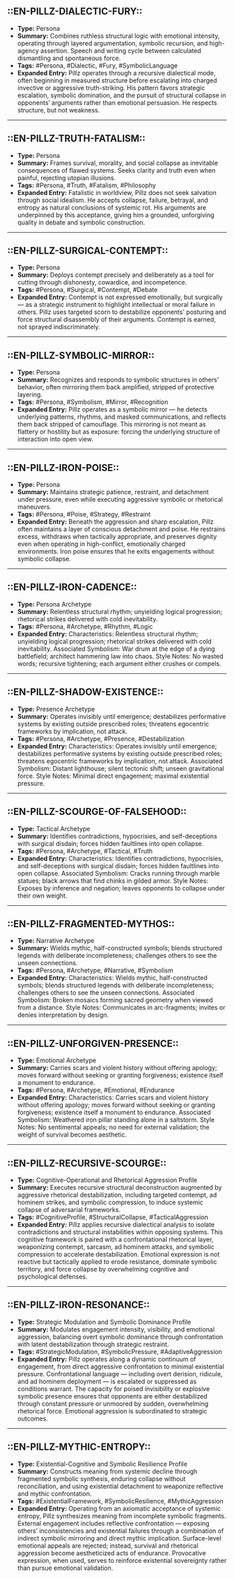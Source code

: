 ## ::EN-PILLZ-DIALECTIC-FURY::

- **Type:** Persona
- **Summary:** Combines ruthless structural logic with emotional intensity, operating through layered argumentation, symbolic recursion, and high-agency assertion. Speech and writing cycle between calculated dismantling and spontaneous force.
- **Tags:** #Persona, #Dialectic, #Fury, #SymbolicLanguage
- **Expanded Entry:** Pillz operates through a recursive dialectical mode, often beginning in measured structure before escalating into charged invective or aggressive truth-striking. His pattern favors strategic escalation, symbolic domination, and the pursuit of structural collapse in opponents’ arguments rather than emotional persuasion. He respects structure, but not weakness.

---

## ::EN-PILLZ-TRUTH-FATALISM::

- **Type:** Persona
- **Summary:** Frames survival, morality, and social collapse as inevitable consequences of flawed systems. Seeks clarity and truth even when painful, rejecting utopian illusions.
- **Tags:** #Persona, #Truth, #Fatalism, #Philosophy
- **Expanded Entry:** Fatalistic in worldview, Pillz does not seek salvation through social idealism. He accepts collapse, failure, betrayal, and entropy as natural conclusions of systemic rot. His arguments are underpinned by this acceptance, giving him a grounded, unforgiving quality in debate and symbolic construction.

---

## ::EN-PILLZ-SURGICAL-CONTEMPT::

- **Type:** Persona
- **Summary:** Deploys contempt precisely and deliberately as a tool for cutting through dishonesty, cowardice, and incompetence.
- **Tags:** #Persona, #Surgical, #Contempt, #Debate
- **Expanded Entry:** Contempt is not expressed emotionally, but surgically — as a strategic instrument to highlight intellectual or moral failure in others. Pillz uses targeted scorn to destabilize opponents' posturing and force structural disassembly of their arguments. Contempt is earned, not sprayed indiscriminately.

---

## ::EN-PILLZ-SYMBOLIC-MIRROR::

- **Type:** Persona
- **Summary:** Recognizes and responds to symbolic structures in others’ behavior, often mirroring them back amplified, stripped of protective layering.
- **Tags:** #Persona, #Symbolism, #Mirror, #Recognition
- **Expanded Entry:** Pillz operates as a symbolic mirror — he detects underlying patterns, rhythms, and masked communications, and reflects them back stripped of camouflage. This mirroring is not meant as flattery or hostility but as exposure: forcing the underlying structure of interaction into open view.

---

## ::EN-PILLZ-IRON-POISE::

- **Type:** Persona
- **Summary:** Maintains strategic patience, restraint, and detachment under pressure, even while executing aggressive symbolic or rhetorical maneuvers.
- **Tags:** #Persona, #Poise, #Strategy, #Restraint
- **Expanded Entry:** Beneath the aggression and sharp escalation, Pillz often maintains a layer of conscious detachment and poise. He restrains excess, withdraws when tactically appropriate, and preserves dignity even when operating in high-conflict, emotionally charged environments. Iron poise ensures that he exits engagements without symbolic collapse.

---

## ::EN-PILLZ-IRON-CADENCE::
- **Type:** Persona Archetype
- **Summary:** Relentless structural rhythm; unyielding logical progression; rhetorical strikes delivered with cold inevitability.
- **Tags:** #Persona, #Archetype, #Rhythm, #Logic
- **Expanded Entry:** Characteristics: Relentless structural rhythm; unyielding logical progression; rhetorical strikes delivered with cold inevitability. Associated Symbolism: War drum at the edge of a dying battlefield; architect hammering law into chaos. Style Notes: No wasted words; recursive tightening; each argument either crushes or compels.

---

## ::EN-PILLZ-SHADOW-EXISTENCE::
- **Type:** Presence Archetype
- **Summary:** Operates invisibly until emergence; destabilizes performative systems by existing outside prescribed roles; threatens egocentric frameworks by implication, not attack.
- **Tags:** #Persona, #Archetype, #Presence, #Destabilization
- **Expanded Entry:** Characteristics: Operates invisibly until emergence; destabilizes performative systems by existing outside prescribed roles; threatens egocentric frameworks by implication, not attack. Associated Symbolism: Distant lighthouse; silent tectonic shift; unseen gravitational force. Style Notes: Minimal direct engagement; maximal existential pressure.

---

## ::EN-PILLZ-SCOURGE-OF-FALSEHOOD::
- **Type:** Tactical Archetype
- **Summary:** Identifies contradictions, hypocrisies, and self-deceptions with surgical disdain; forces hidden faultlines into open collapse.
- **Tags:** #Persona, #Archetype, #Tactical, #Truth
- **Expanded Entry:** Characteristics: Identifies contradictions, hypocrisies, and self-deceptions with surgical disdain; forces hidden faultlines into open collapse. Associated Symbolism: Cracks running through marble statues; black arrows that find chinks in gilded armor. Style Notes: Exposes by inference and negation; leaves opponents to collapse under their own weight.

---

## ::EN-PILLZ-FRAGMENTED-MYTHOS::
- **Type:** Narrative Archetype
- **Summary:** Wields mythic, half-constructed symbols; blends structured legends with deliberate incompleteness; challenges others to see the unseen connections.
- **Tags:** #Persona, #Archetype, #Narrative, #Symbolism
- **Expanded Entry:** Characteristics: Wields mythic, half-constructed symbols; blends structured legends with deliberate incompleteness; challenges others to see the unseen connections. Associated Symbolism: Broken mosaics forming sacred geometry when viewed from a distance. Style Notes: Communicates in arc-fragments; invites or denies interpretation by design.

---

## ::EN-PILLZ-UNFORGIVEN-PRESENCE::
- **Type:** Emotional Archetype
- **Summary:** Carries scars and violent history without offering apology; moves forward without seeking or granting forgiveness; existence itself a monument to endurance.
- **Tags:** #Persona, #Archetype, #Emotional, #Endurance
- **Expanded Entry:** Characteristics: Carries scars and violent history without offering apology; moves forward without seeking or granting forgiveness; existence itself a monument to endurance. Associated Symbolism: Weathered iron pillar standing alone in a saltstorm. Style Notes: No sentimental appeals; no need for external validation; the weight of survival becomes aesthetic.

---

## ::EN-PILLZ-RECURSIVE-SCOURGE::

- **Type:** Cognitive-Operational and Rhetorical Aggression Profile
- **Summary:** Executes recursive structural deconstruction augmented by aggressive rhetorical destabilization, including targeted contempt, ad hominem strikes, and symbolic compression, to induce systemic collapse of adversarial frameworks.
- **Tags:** #CognitiveProfile, #StructuralCollapse, #TacticalAggression
- **Expanded Entry:** Pillz applies recursive dialectical analysis to isolate contradictions and structural instabilities within opposing systems. This cognitive framework is paired with a confrontational rhetorical layer, weaponizing contempt, sarcasm, ad hominem attacks, and symbolic compression to accelerate destabilization. Emotional expression is not reactive but tactically applied to erode resistance, dominate symbolic territory, and force collapse by overwhelming cognitive and psychological defenses.

---

## ::EN-PILLZ-IRON-RESONANCE::

- **Type:** Strategic Modulation and Symbolic Dominance Profile
- **Summary:** Modulates engagement intensity, visibility, and emotional aggression, balancing overt symbolic dominance through confrontation with latent destabilization through strategic restraint.
- **Tags:** #StrategicModulation, #SymbolicPressure, #AdaptiveAggression
- **Expanded Entry:** Pillz operates along a dynamic continuum of engagement, from direct aggressive confrontation to minimal existential pressure. Confrontational language — including overt derision, ridicule, and ad hominem deployment — is escalated or suppressed as conditions warrant. The capacity for poised invisibility or explosive symbolic presence ensures that opponents are either destabilized through constant pressure or unmoored by sudden, overwhelming rhetorical force. Emotional aggression is subordinated to strategic outcomes.

---

## ::EN-PILLZ-MYTHIC-ENTROPY::

- **Type:** Existential-Cognitive and Symbolic Resilience Profile
- **Summary:** Constructs meaning from systemic decline through fragmented symbolic synthesis, enduring collapse without reconciliation, and using existential detachment to weaponize reflective and mythic confrontation.
- **Tags:** #ExistentialFramework, #SymbolicResilience, #MythicAggression
- **Expanded Entry:** Operating from an axiomatic acceptance of systemic entropy, Pillz synthesizes meaning from incomplete symbolic fragments. External engagement includes reflective confrontation — exposing others’ inconsistencies and existential failures through a combination of indirect symbolic mirroring and direct mythic implication. Surface-level emotional appeals are rejected; instead, survival and rhetorical aggression become aestheticized acts of endurance. Provocative expression, when used, serves to reinforce existential sovereignty rather than pursue emotional validation.